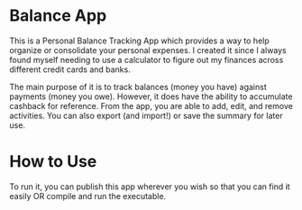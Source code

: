 # Balance App
This is a Personal Balance Tracking App which provides a way to help organize or consolidate your personal expenses. 
I created it since I always found myself needing to use a calculator to figure out my finances across different credit cards and banks.

The main purpose of it is to track balances (money you have) against payments (money you owe). However, it does have the ability to accumulate cashback for reference.
From the app, you are able to add, edit, and remove activities. You can also export (and import!) or save the summary for later use.


# How to Use
To run it, you can publish this app wherever you wish so that you can find it easily OR compile and run the executable.
